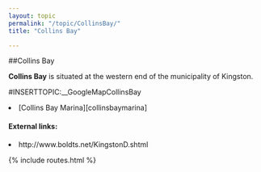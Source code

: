```yaml
---
layout: topic
permalink: "/topic/CollinsBay/"
title: "Collins Bay"

---
```


##Collins Bay

<b>Collins Bay</b> is situated at the western end of the municipality of Kingston.

#INSERTTOPIC:__GoogleMapCollinsBay

<li> [Collins Bay Marina][collinsbaymarina]

<h4>External links:</h4>
<li> http://www.boldts.net/KingstonD.shtml

{% include routes.html %}
